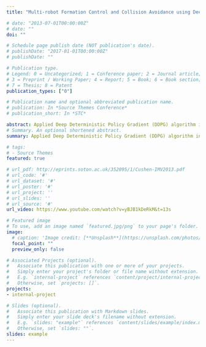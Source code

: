 ```yaml
---
title: "Multi-robot Formation Control and Collision Avoidance using Deep Reinforcement Learning"

# date: "2013-07-01T00:00:00Z"
# date: ""
doi: ""

# Schedule page publish date (NOT publication's date).
# publishDate: "2017-01-01T00:00:00Z"
# publishDate: ""

# Publication type.
# Legend: 0 = Uncategorized; 1 = Conference paper; 2 = Journal article;
# 3 = Preprint / Working Paper; 4 = Report; 5 = Book; 6 = Book section;
# 7 = Thesis; 8 = Patent
publication_types: ["0"]

# Publication name and optional abbreviated publication name.
# publication: In *Source Themes Conference*
# publication_short: In *STC*

abstract: Applied Deep Deterministic Policy Gradient (DDPG) algorithm in the Gatech [Robotarium](https://www.robotarium.gatech.edu/) multi-robot simulation environment to enable the robots to achieve fixed locations while avoiding collision with other robots. Applied Multi-Agent Deep Deterministic Policy Gradient (MADDPG) in the OpenAI Multi-agent environment to perform formation control(making the robots form a given shape)
# Summary. An optional shortened abstract.
summary: Applied Deep Deterministic Policy Gradient (DDPG) algorithm in the Gatech [Robotarium](https://www.robotarium.gatech.edu/) multi-robot simulation environment, and Multi-Agent Deep Deterministic Policy Gradient (MADDPG) in OpenAI gym to achieve formation control. [Video](https://www.youtube.com/watch?v=yBJB1kDeRkM&t=13s)

# tags:
# - Source Themes
featured: true

# url_pdf: http://eprints.soton.ac.uk/352095/1/Cushen-IMV2013.pdf
# url_code: '#'
# url_dataset: '#'
# url_poster: '#'
# url_project: ''
# url_slides: ''
# url_source: '#'
url_video: https://www.youtube.com/watch?v=yBJB1kDeRkM&t=13s

# Featured image
# To use, add an image named `featured.jpg/png` to your page's folder. 
image:
  # caption: 'Image credit: [**Unsplash**](https://unsplash.com/photos/pLCdAaMFLTE)'
  focal_point: ""
  preview_only: false

# Associated Projects (optional).
#   Associate this publication with one or more of your projects.
#   Simply enter your project's folder or file name without extension.
#   E.g. `internal-project` references `content/project/internal-project/index.md`.
#   Otherwise, set `projects: []`.
projects:
- internal-project

# Slides (optional).
#   Associate this publication with Markdown slides.
#   Simply enter your slide deck's filename without extension.
#   E.g. `slides: "example"` references `content/slides/example/index.md`.
#   Otherwise, set `slides: ""`.
slides: example
---
```

